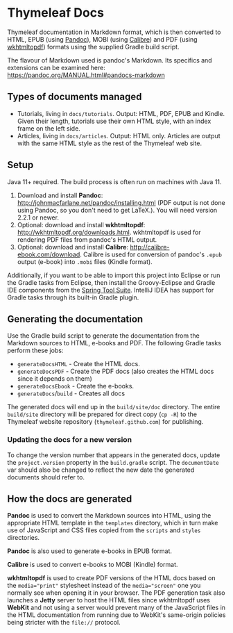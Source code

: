 
Thymeleaf Docs
==============

Thymeleaf documentation in Markdown format, which is then converted to HTML, EPUB
(using [Pandoc](http://johnmacfarlane.net/pandoc/)), MOBI (using [Calibre](http://calibre-ebook.com/))
and PDF (using [wkhtmltopdf](http://wkhtmltopdf.org/))
formats using the supplied Gradle build script.

The flavour of Markdown used is pandoc's Markdown. Its specifics and extensions can be
examined here: https://pandoc.org/MANUAL.html#pandocs-markdown


Types of documents managed
--------------------------

 * Tutorials, living in `docs/tutorials`. Output: HTML, PDF, EPUB and Kindle.
   Given their length, tutorials use their own HTML style, with an index frame
   on the left side.
 * Articles, living in `docs/articles`. Output: HTML only. Articles are output
   with the same HTML style as the rest of the Thymeleaf web site.


Setup
-----

Java 11+ required.  The build process is often run on machines with Java 11.

1. Download and install **Pandoc**: http://johnmacfarlane.net/pandoc/installing.html
   (PDF output is not done using Pandoc, so you don't need to get LaTeX.). You
   will need version 2.2.1 or newer.
2. Optional: download and install **wkhtmltopdf**: http://wkhtmltopdf.org/downloads.html.
   wkhtmltopdf is used for rendering PDF files from pandoc's HTML output.
3. Optional: download and install **Calibre**: http://calibre-ebook.com/download.
   Calibre is used for conversion of pandoc's `.epub` output (e-book) into
   `.mobi` files (Kindle format).

Additionally, if you want to be able to import this project into Eclipse or run
the Gradle tasks from Eclipse, then install the Groovy-Eclipse and Gradle IDE
components from the [Spring Tool Suite](http://www.springsource.org/sts).
IntelliJ IDEA has support for Gradle tasks through its built-in Gradle plugin.


Generating the documentation
----------------------------

Use the Gradle build script to generate the documentation from the Markdown
sources to HTML, e-books and PDF. The following Gradle tasks perform these jobs:

 * `generateDocsHTML` - Create the HTML docs.
 * `generateDocsPDF` - Create the PDF docs (also creates the HTML docs since it
   depends on them)
 * `generateDocsEbook` - Create the e-books.
 * `generateDocs`/`build` - Creates all docs

The generated docs will end up in the `build/site/doc` directory. The entire
`build/site` directory will be prepared for direct copy (`cp -R`) to the
Thymeleaf website repository (`thymeleaf.github.com`) for publishing.

### Updating the docs for a new version

To change the version number that appears in the generated docs, update the
`project.version` property in the `build.gradle` script. The `documentDate` var
should also be changed to reflect the new date the generated documents should
refer to.


How the docs are generated
--------------------------

**Pandoc** is used to convert the Markdown sources into HTML, using the
appropriate HTML template in the `templates` directory, which in turn make use
of JavaScript and CSS files copied from the `scripts` and `styles` directories.

**Pandoc** is also used to generate e-books in EPUB format.

**Calibre** is used to convert e-books to MOBI (Kindle) format.

**wkhtmltopdf** is used to create PDF versions of the HTML docs based on the
`media="print"` stylesheet instead of the `media="screen"` one you normally see
when opening it in your browser.  The PDF generation task also launches a
**Jetty** server to host the HTML files since wkhtmltopdf uses **WebKit** and
not using a server would prevent many of the JavaScript files in the HTML
documentation from running due to WebKit's same-origin policies being stricter
with the `file://` protocol.
